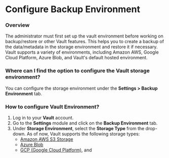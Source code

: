 # Configure Backup Environment

### Overview <a href="#overview" id="overview"></a>

The administrator must first set up the vault environment before working on backup/restore or other Vault features. This helps you to create a backup of the data/metadata in the storage environment and restore it if necessary. Vault supports a variety of environments, including Amazon AWS, Google Cloud Platform, Azure Blob, and Vault's default hosted environment.

### Where can I find the option to configure the Vault storage environment? <a href="#where-can-i-find-the-option-to-configure-the-vault-storage-environment" id="where-can-i-find-the-option-to-configure-the-vault-storage-environment"></a>

You can configure the storage environment under the **Settings > Backup Environment** tab.

### How to configure Vault Environment? <a href="#how-to-configure-vault-environment" id="how-to-configure-vault-environment"></a>

1. Log in to your **Vault** account.
2. Go to the **Settings** module and click on the **Backup Environment** tab.
3. Under **Storage Environment**, select the **Storage Type** from the drop-down. As of now, Vault supports the following storage types:
   * [Amazon AWS S3 Storage](amazon-aws-s3-storage-environment/)
   * [Azure Blob](azure-blob-storage-environment.md)
   * [GCP (Google Cloud Platform)](google-cloud-platform.md), and&#x20;
